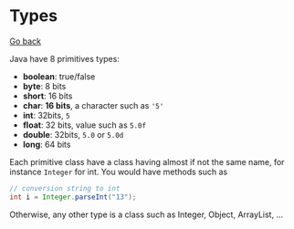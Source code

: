 # Types

[Go back](..)

Java have 8 primitives types:

* **boolean**: true/false
* **byte**: 8 bits
* **short**: 16 bits
* **char**: **16 bits**, a character such as ``'5'``
* **int**: 32bits, ``5``
* **float**: 32 bits, value such as ``5.0f``
* **double**: 32bits, ``5.0`` or ``5.0d``
* **long**: 64 bits

Each primitive class have a class having almost if not the same name,
for instance ``Integer`` for int. You would have methods such as

```java
// conversion string to int
int i = Integer.parseInt("13");
```

Otherwise, any other type is a class such as Integer, Object,
ArrayList, ...